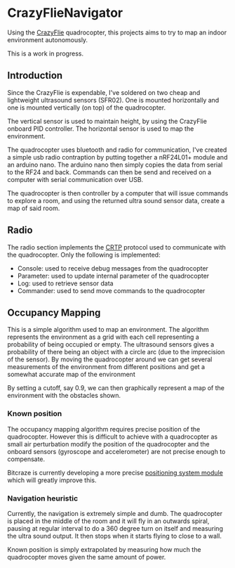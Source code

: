 # CrazyFlieNavigator

Using the [CrazyFlie](https://www.bitcraze.io) quadrocopter, this projects aims to try to map an indoor environment autonomously. 

This is a work in progress.

## Introduction

Since the CrazyFlie is expendable, I've soldered on two cheap and lightweight ultrasound sensors (SFR02). One is mounted horizontally and one is mounted vertically (on top) of the quadrocopter. 

The vertical sensor is used to maintain height, by using the CrazyFlie onboard PID controller. The horizontal sensor is used to map the environment.

The quadrocopter uses bluetooth and radio for communication, I've created a simple usb radio contraption by putting together a nRF24L01+ module and an arduino nano. The arduino nano then simply copies the data from serial to the RF24 and back. Commands can then be send and received on a computer with serial communication over USB.

The quadrocopter is then controller by a computer that will issue commands to explore a room, and using the returned ultra sound sensor data, create a map of said room.

## Radio

The radio section implements the [CRTP](https://wiki.bitcraze.io/projects:crazyflie:crtp) protocol used to communicate with the quadrocopter. Only the following is implemented:

* Console: used to receive debug messages from the quadrocopter
* Parameter: used to update internal parameter of the quadrocopter
* Log: used to retrieve sensor data
* Commander: used to send move commands to the quadrocopter

## Occupancy Mapping

This is a simple algorithm used to map an environment. The algorithm represents the environment as a grid with each cell representing a probability of being occupied or empty. The ultrasound sensors gives a probability of there being an object with a circle arc (due to the imprecision of the sensor). By moving the quadrocopter around we can get several measurements of the environment from different positions and get a somewhat accurate map of the environment

By setting a cutoff, say 0.9, we can then graphically represent a map of the environment with the obstacles shown.

### Known position 

The occupancy mapping algorithm requires precise position of the quadrocopter. However this is difficult to achieve with a quadrocopter as small air perturbation modify the position of the quadrocopter and the onboard sensors (gyroscope and accelerometer) are not precise enough to compensate. 

Bitcraze is currently developing a more precise [positioning system module](https://www.bitcraze.io/loco-pos-system/) which will greatly improve this.

### Navigation heuristic

Currently, the navigation is extremely simple and dumb. The quadrocopter is placed in the middle of the room and it will fly in an outwards spiral, pausing at regular interval to do a 360 degree turn on itself and measuring the ultra sound output. It then stops when it starts flying to close to a wall. 

Known position is simply extrapolated by measuring how much the quadrocopter moves given the same amount of power.
